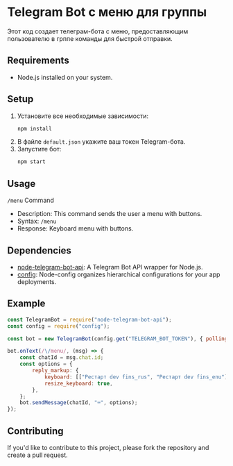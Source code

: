 # Telegram Bot с меню для группы

Этот код создает телеграм-бота с меню, предоставляющим пользователю в грппе команды для быстрой отправки.

## Requirements

-   Node.js installed on your system.

## Setup

1. Установите все необходимые зависимости:
    ```bash
    npm install
    ```
2. В файле `default.json` укажите ваш токен Telegram-бота.
3. Запустите бот:
    ```bash
    npm start
    ```

## Usage

`/menu` Command

-   Description: This command sends the user a menu with buttons.
-   Syntax: `/menu`
-   Response: Keyboard menu with buttons.

## Dependencies

-   [node-telegram-bot-api](https://github.com/yagop/node-telegram-bot-api): A Telegram Bot API wrapper for Node.js.
-   [config](https://github.com/node-config/node-config): Node-config organizes hierarchical configurations for your app deployments.

## Example

```javascript
const TelegramBot = require("node-telegram-bot-api");
const config = require("config");

const bot = new TelegramBot(config.get("TELEGRAM_BOT_TOKEN"), { polling: true });

bot.onText(/\/menu/, (msg) => {
    const chatId = msg.chat.id;
    const options = {
        reply_markup: {
            keyboard: [["Рестарт dev fins_rus", "Рестарт dev fins_enu"], ["Рестарт test fins_rus", "Рестарт test fins_enu"], ["Рестарт fins_top"]],
            resize_keyboard: true,
        },
    };
    bot.sendMessage(chatId, "⌨️", options);
});
```

## Contributing

If you'd like to contribute to this project, please fork the repository and create a pull request.
